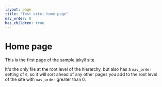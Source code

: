 ```yaml
---
layout: page
title: "Test site: home page"
nav_order: 0
has_children: true
---
```


# Home page

This is the first page of the sample jekyll site.

It's the only file at the root level of the hierarchy, but also has a `nav_order` setting of `0`, so it will sort ahead of any other pages you add to the root level of the site with `nav_order` greater than 0.